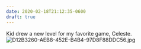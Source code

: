 ```yaml
---
date: 2020-02-18T21:12:35-0600
draft: true
---
```




Kid drew a new level for my favorite game, Celeste. ![D12B3260-AEB8-452E-B4B4-97D8F88DDC56.jpg](https://ianwhitney.micro.blog/uploads/2020/68757f77e9.jpg)



